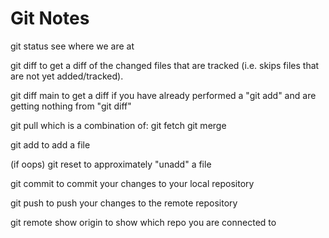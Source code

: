 # Git Notes

git status
see where we are at

git diff
to get a diff of the changed files that are tracked (i.e. skips files that are not yet added/tracked).

git diff main
to get a diff if you have already performed a "git add" and are getting nothing from "git diff"

git pull
which is a combination of:
git fetch
git merge

git add
to add a file

(if oops)
git reset
to approximately "unadd" a file

git commit
to commit your changes to your local repository

git push
to push your changes to the remote repository

git remote show origin
to show which repo you are connected to

